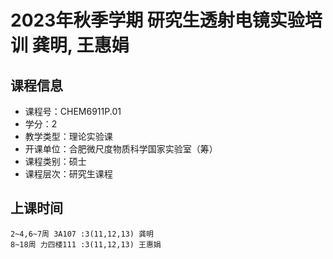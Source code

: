 # 2023年秋季学期 研究生透射电镜实验培训 龚明, 王惠娟






## 课程信息

- 课程号：CHEM6911P.01
- 学分：2
- 教学类型：理论实验课
- 开课单位：合肥微尺度物质科学国家实验室（筹）
- 课程类别：硕士
- 课程层次：研究生课程

## 上课时间

```
2~4,6~7周 3A107 :3(11,12,13) 龚明
8~18周 力四楼111 :3(11,12,13) 王惠娟
```

